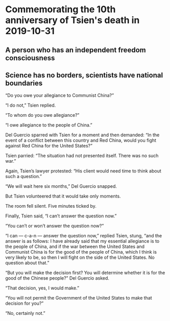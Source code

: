 # Commemorating the 10th anniversary of Tsien's death in 2019-10-31

## A person who has an independent freedom consciousness

## Science has no borders, scientists have national boundaries

“Do you owe your allegiance to Communist China?”

“I do not,” Tsien replied.

“To whom do you owe allegiance?”

“I owe allegiance to the people of China.”

Del Guercio sparred with Tsien for a moment and then demanded: “In the event of a conflict between this country and Red China, would you fight against Red China for the United States?”

Tsien parried: “The situation had not presented itself. There was no such war.”

Again, Tsien’s lawyer protested: “His client would need time to think about such a question.”

“We will wait here six months,” Del Guercio snapped.

But Tsien volunteered that it would take only moments.

The room fell silent. Five minutes ticked by.

Finally, Tsien said, “I can’t answer the question now.”

“You can’t or won’t answer the question now?”

“I can — c-a-n — answer the question now,” replied Tsien, stung, “and the answer is as follows: I have already said that my essential allegiance is to the people of China, and if the war between the United States and Communist China is for the good of the people of China, which I think is very likely to be, so then I will fight on the side of the United States. No question about that.”

“But you will make the decision first? You will determine whether it is for the good of the Chinese people?” Del Guercio asked.

“That decision, yes, I would make.”

“You will not permit the Government of the United States to make that decision for you?”

“No, certainly not.”
